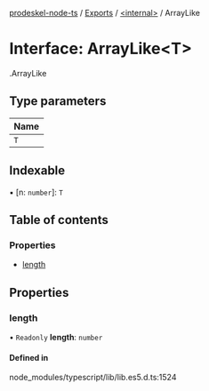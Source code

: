 [prodeskel-node-ts](../README.md) / [Exports](../modules.md) / [<internal\>](../modules/internal_.md) / ArrayLike

# Interface: ArrayLike<T\>

[<internal>](../modules/internal_.md).ArrayLike

## Type parameters

| Name |
| :------ |
| `T` |

## Indexable

▪ [n: `number`]: `T`

## Table of contents

### Properties

- [length](internal_.ArrayLike.md#length)

## Properties

### length

• `Readonly` **length**: `number`

#### Defined in

node_modules/typescript/lib/lib.es5.d.ts:1524
